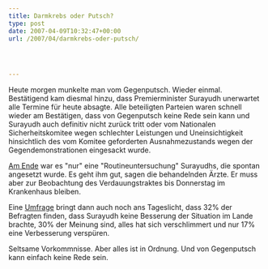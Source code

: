 ```yaml
---
title: Darmkrebs oder Putsch?
type: post
date: 2007-04-09T10:32:47+00:00
url: /2007/04/darmkrebs-oder-putsch/




---
```

Heute morgen munkelte man vom Gegenputsch. Wieder einmal. Bestätigend kam diesmal hinzu, dass Premierminister Surayudh unerwartet alle Termine für heute absagte. Alle beteiligten Parteien waren schnell wieder am Bestätigen, dass von Gegenputsch keine Rede sein kann und Surayudh auch definitiv nicht zurück tritt oder vom Nationalen Sicherheitskomitee wegen schlechter Leistungen und Uneinsichtigkeit hinsichtlich des vom Komitee geforderten Ausnahmezustands wegen der Gegendemonstrationen eingesackt wurde.

[Am Ende][1] war es "nur" eine "Routineuntersuchung" Surayudhs, die spontan angesetzt wurde. Es geht ihm gut, sagen die behandelnden Ärzte. Er muss aber zur Beobachtung des Verdauungstraktes bis Donnerstag im Krankenhaus bleiben.

Eine [Umfrage][2] bringt dann auch noch ans Tageslicht, dass 32% der Befragten finden, dass Surayudh keine Besserung der Situation im Lande brachte, 30% der Meinung sind, alles hat sich verschlimmert und nur 17% eine Verbesserung verspüren.

Seltsame Vorkommnisse. Aber alles ist in Ordnung. Und von Gegenputsch kann einfach keine Rede sein.

 [1]: http://www.nationmultimedia.com/breakingnews/read.php?newsid=30031471
 [2]: http://www.bangkokpost.com/breaking_news/breakingnews.php?id=117976
